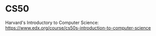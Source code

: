 # CS50
Harvard's Introductory to Computer Science: https://www.edx.org/course/cs50s-introduction-to-computer-science
